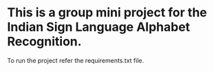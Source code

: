 # This is a group mini project for the Indian Sign Language Alphabet Recognition.
To run the project refer the requirements.txt file.
